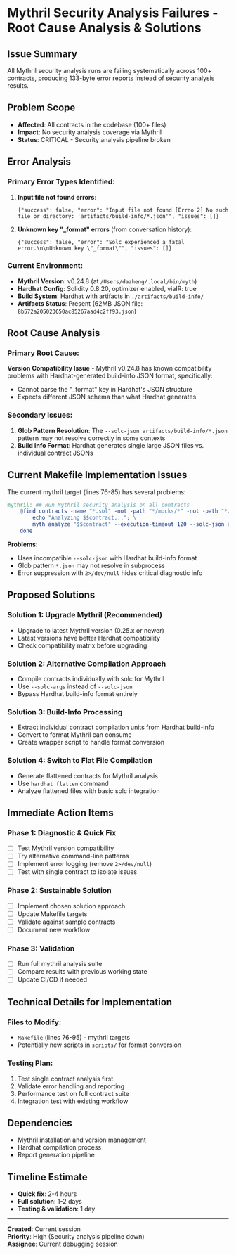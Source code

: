 # Mythril Security Analysis Failures - Root Cause Analysis & Solutions

## Issue Summary
All Mythril security analysis runs are failing systematically across 100+ contracts, producing 133-byte error reports instead of security analysis results.

## Problem Scope
- **Affected**: All contracts in the codebase (100+ files)
- **Impact**: No security analysis coverage via Mythril
- **Status**: CRITICAL - Security analysis pipeline broken

## Error Analysis

### Primary Error Types Identified:
1. **Input file not found errors**:
   ```
   {"success": false, "error": "Input file not found [Errno 2] No such file or directory: 'artifacts/build-info/*.json'", "issues": []}
   ```

2. **Unknown key "_format" errors** (from conversation history):
   ```
   {"success": false, "error": "Solc experienced a fatal error.\n\nUnknown key \"_format\"", "issues": []}
   ```

### Current Environment:
- **Mythril Version**: v0.24.8 (at `/Users/dazheng/.local/bin/myth`)
- **Hardhat Config**: Solidity 0.8.20, optimizer enabled, viaIR: true
- **Build System**: Hardhat with artifacts in `./artifacts/build-info/`
- **Artifacts Status**: Present (62MB JSON file: `8b572a205023650ac85267aad4c2ff93.json`)

## Root Cause Analysis

### Primary Root Cause: 
**Version Compatibility Issue** - Mythril v0.24.8 has known compatibility problems with Hardhat-generated build-info JSON format, specifically:
- Cannot parse the "_format" key in Hardhat's JSON structure
- Expects different JSON schema than what Hardhat generates

### Secondary Issues:
1. **Glob Pattern Resolution**: The `--solc-json artifacts/build-info/*.json` pattern may not resolve correctly in some contexts
2. **Build Info Format**: Hardhat generates single large JSON files vs. individual contract JSONs

## Current Makefile Implementation Issues

The current mythril target (lines 76-85) has several problems:
```makefile
mythril: ## Run Mythril security analysis on all contracts
	@find contracts -name "*.sol" -not -path "*/mocks/*" -not -path "*/testing/*" -not -path "*/dependencies/*" | while read contract; do \
		echo "Analyzing $$contract..."; \
		myth analyze "$$contract" --execution-timeout 120 --solc-json artifacts/build-info/*.json -o json > "reports/mythril/$$(basename $$contract .sol).json" 2>/dev/null || echo "Analysis of $$contract completed with warnings"; \
	done
```

**Problems**:
- Uses incompatible `--solc-json` with Hardhat build-info format
- Glob pattern `*.json` may not resolve in subprocess
- Error suppression with `2>/dev/null` hides critical diagnostic info

## Proposed Solutions

### Solution 1: Upgrade Mythril (Recommended)
- Upgrade to latest Mythril version (0.25.x or newer)
- Latest versions have better Hardhat compatibility
- Check compatibility matrix before upgrading

### Solution 2: Alternative Compilation Approach
- Compile contracts individually with solc for Mythril
- Use `--solc-args` instead of `--solc-json`
- Bypass Hardhat build-info format entirely

### Solution 3: Build-Info Processing
- Extract individual contract compilation units from Hardhat build-info
- Convert to format Mythril can consume
- Create wrapper script to handle format conversion

### Solution 4: Switch to Flat File Compilation
- Generate flattened contracts for Mythril analysis
- Use `hardhat flatten` command
- Analyze flattened files with basic solc integration

## Immediate Action Items

### Phase 1: Diagnostic & Quick Fix
- [ ] Test Mythril version compatibility
- [ ] Try alternative command-line patterns
- [ ] Implement error logging (remove `2>/dev/null`)
- [ ] Test with single contract to isolate issues

### Phase 2: Sustainable Solution
- [ ] Implement chosen solution approach
- [ ] Update Makefile targets
- [ ] Validate against sample contracts
- [ ] Document new workflow

### Phase 3: Validation
- [ ] Run full mythril analysis suite
- [ ] Compare results with previous working state
- [ ] Update CI/CD if needed

## Technical Details for Implementation

### Files to Modify:
- `Makefile` (lines 76-95) - mythril targets
- Potentially new scripts in `scripts/` for format conversion

### Testing Plan:
1. Test single contract analysis first
2. Validate error handling and reporting
3. Performance test on full contract suite
4. Integration test with existing workflow

## Dependencies
- Mythril installation and version management
- Hardhat compilation process
- Report generation pipeline

## Timeline Estimate
- **Quick fix**: 2-4 hours
- **Full solution**: 1-2 days
- **Testing & validation**: 1 day

---

**Created**: Current session  
**Priority**: High (Security analysis pipeline down)  
**Assignee**: Current debugging session 